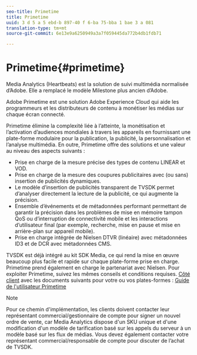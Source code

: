```yaml
---
seo-title: Primetime
title: Primetime
uuid: 3 d 5 a 5 ebd-b 897-40 f 6-ba 75-bba 1 bae 3 a 081
translation-type: tm+mt
source-git-commit: 6e13e9a6250949a3a7f059445da772b4db1fdb71

---
```



# Primetime{#primetime}

Media Analytics (Heartbeats) est la solution de suivi multimédia normalisée d’Adobe. Elle a remplacé le modèle Milestone plus ancien d’Adobe.

Adobe Primetime est une solution Adobe Experience Cloud qui aide les programmeurs et les distributeurs de contenu à monétiser les médias sur chaque écran connecté.

Primetime élimine la complexité liée à l’atteinte, la monétisation et l’activation d’audiences mondiales à travers les appareils en fournissant une plate-forme modulaire pour la publication, la publicité, la personnalisation et l’analyse multimédia. En outre, Primetime offre des solutions et une valeur au niveau des aspects suivants :

* Prise en charge de la mesure précise des types de contenu LINEAR et VOD.
* Prise en charge de la mesure des coupures publicitaires avec (ou sans) insertion de publicités dynamiques.
* Le modèle d’insertion de publicités transparent de TVSDK permet d’analyser directement la lecture de la publicité, ce qui augmente la précision.
* Ensemble d’événements et de métadonnées performant permettant de garantir la précision dans les problèmes de mise en mémoire tampon QoS ou d’interruption de connectivité mobile et les interactions d’utilisateur final (par exemple, recherche, mise en pause et mise en arrière-plan sur appareil mobile).
* Prise en charge intégrée de Nielsen DTVR (linéaire) avec métadonnées ID3 et de DCR avec métadonnées CMS.

TVSDK est déjà intégré au kit SDK Media, ce qui rend la mise en œuvre beaucoup plus facile et rapide sur chaque plate-forme prise en charge. Primetime prend également en charge le partenariat avec Nielsen. Pour exploiter Primetime, suivez les mêmes conseils et conditions requises.  [Côté client](../../intro-to-ava/implementation-paths/client-side-path.md) avec les documents suivants pour votre ou vos plates-formes : [Guide de l'utilisateur Primetime](https://helpx.adobe.com/primetime/user-guide.html)

>[!NOTE]
>
>Pour ce chemin d'implémentation, les clients doivent contacter leur représentant commercial/gestionnaire de compte pour signer un nouvel ordre de vente, car Media Analytics dispose d'un SKU unique et d'une modification d'un modèle de tarification basé sur les appels du serveur à un modèle basé sur les flux de médias. Vous devez également contacter votre représentant commercial/responsable de compte pour discuter de l’achat de TVSDK.

